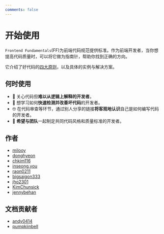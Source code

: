 ```yaml
---
comments: false
---
```


# 开始使用

`Frontend Fundamentals`(FF)为前端代码规范提供标准。作为前端开发者，当你想提高代码质量时，可以将它做为指南针，帮助你找到正确的方向。

它介绍了好代码的[四大原则](./index.md)，以及具体的实例与解决方案。

## 何时使用

- 🦨 关心代码但**难以从逻辑上解释的开发者**。
- 👀 想学习如何**快速检测并改善坏代码**的开发者。
- 🤓 在代码审查等环节，通过别人分享的链接**将客观地认识**自己是如何编写代码的开发者。
- 👥 **希望与团队**一起制定共同代码风格和质量标准的开发者。

## 作者

- [milooy](https://github.com/milooy)
- [donghyeon](https://github.com/kimbangg)
- [chkim116](https://github.com/chkim116)
- [inseong.you](https://github.com/inseong.you)
- [raon0211](https://github.com/raon0211)
- [bigsaigon333](https://github.com/bigsaigon333)
- [jho2301](https://github.com/jho2301)
- [KimChunsick](https://github.com/KimChunsick)
- [jennybehan](https://github.com/jennybehan)

## 文档贡献者

- [andy0414](https://github.com/andy0414)
- [pumpkiinbell](https://github.com/pumpkiinbell)
